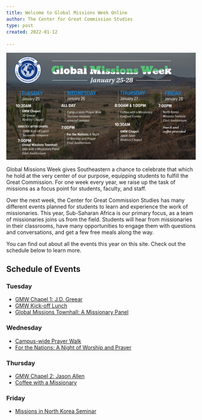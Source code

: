 ```yaml
---
title: Welcome to Global Missions Week Online
author: The Center for Great Commission Studies
type: post
created: 2022-01-12

---
```

![GMW Banner](../public/gmw-schedule.png)

Global Missions Week gives Southeastern a chance to celebrate that which he hold at the very center of our purpose, equipping students to fulfill the Great Commission. For one week every year, we raise up the task of missions as a focus point for students, faculty, and staff.

Over the next week, the Center for Great Commission Studies has many different events planned for students to learn and experience the work of missionaries. This year, Sub-Saharan Africa is our primary focus, as a team of missionaries joins us from the field. Students will hear from missionaries in their classrooms, have many opportunities to engage them with questions and conversations, and get a few free meals along the way.

You can find out about all the events this year on this site. Check out the schedule below to learn more.

## Schedule of Events

### Tuesday
* [GMW Chapel 1: J.D. Greear](https://www.sebts.edu/news-and-events/chapel/default.aspx)
* [GMW Kick-off Lunch](/gmw-kickoff-lunch/)
* [Global Missions Townhall: A Missionary Panel](/missions-townhall/)

### Wednesday
* [Campus-wide Prayer Walk](/gmw-prayer-walk/)
* [For the Nations: A Night of Worship and Prayer](/worship-night)

### Thursday
* [GMW Chapel 2: Jason Allen](https://www.sebts.edu/news-and-events/chapel/default.aspx)
* [Coffee with a Missionary](/coffee-missionary/)

### Friday
* [Missions in North Korea Seminar](https://www.eventbrite.com/e/nk-missions-seminar-tickets-211108088977)